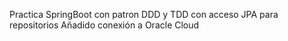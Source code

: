 Practica SpringBoot con patron DDD y TDD con acceso JPA para repositorios
Añadido conexión a Oracle Cloud
